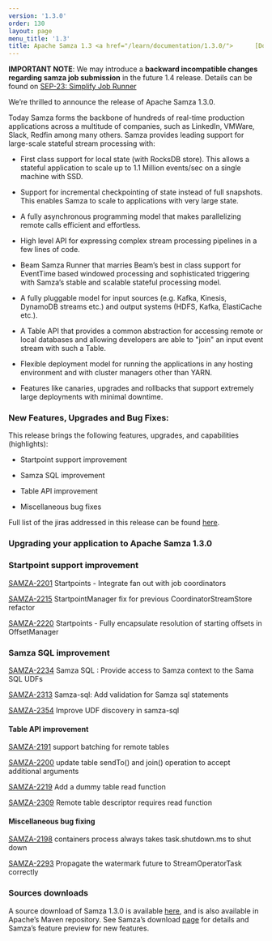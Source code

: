 ```yaml
---
version: '1.3.0'
order: 130
layout: page
menu_title: '1.3'
title: Apache Samza 1.3 <a href="/learn/documentation/1.3.0/">      [Docs] </a>
---
```

<!--
   Licensed to the Apache Software Foundation (ASF) under one or more
   contributor license agreements.  See the NOTICE file distributed with
   this work for additional information regarding copyright ownership.
   The ASF licenses this file to You under the Apache License, Version 2.0
   (the "License"); you may not use this file except in compliance with
   the License.  You may obtain a copy of the License at

       http://www.apache.org/licenses/LICENSE-2.0

   Unless required by applicable law or agreed to in writing, software
   distributed under the License is distributed on an "AS IS" BASIS,
   WITHOUT WARRANTIES OR CONDITIONS OF ANY KIND, either express or implied.
   See the License for the specific language governing permissions and
   limitations under the License.
-->

**IMPORTANT NOTE**: We may introduce a **backward incompatible changes regarding samza job submission** in the future 1.4 release. Details can be found on [SEP-23: Simplify Job Runner](https://cwiki.apache.org/confluence/display/SAMZA/SEP-23%3A+Simplify+Job+Runner)

We’re thrilled to announce the release of Apache Samza 1.3.0.

Today Samza forms the backbone of hundreds of real-time production applications across a multitude of companies, such as LinkedIn, VMWare, Slack, Redfin among many others. Samza provides leading support for large-scale stateful stream processing with:

* First class support for local state (with RocksDB store). This allows a stateful application to scale up to 1.1 Million events/sec on a single machine with SSD.

* Support for incremental checkpointing of state instead of full snapshots. This enables Samza to scale to applications with very large state.

* A fully asynchronous programming model that makes parallelizing remote calls efficient and effortless.

* High level API for expressing complex stream processing pipelines in a few lines of code.

* Beam Samza Runner that marries Beam’s best in class support for EventTime based windowed processing and sophisticated triggering with Samza’s stable and scalable stateful processing model.

* A fully pluggable model for input sources (e.g. Kafka, Kinesis, DynamoDB streams etc.) and output systems (HDFS, Kafka, ElastiCache etc.).

* A Table API that provides a common abstraction for accessing remote or local databases and allowing developers are able to "join" an input event stream with such a Table.

* Flexible deployment model for running the applications in any hosting environment and with cluster managers other than YARN.

* Features like canaries, upgrades and rollbacks that support extremely large deployments with minimal downtime.

###  **New Features, Upgrades and Bug Fixes:**
This release brings the following features, upgrades, and capabilities (highlights):

* Startpoint support improvement

* Samza SQL improvement

* Table API improvement

* Miscellaneous bug fixes

Full list of the jiras addressed in this release can be found [here](https://issues.apache.org/jira/browse/SAMZA-2354?jql=project%20%3D%20%22SAMZA%22%20and%20fixVersion%20in%20(1.3)).
### **Upgrading your application to Apache Samza 1.3.0**

### Startpoint support improvement
[SAMZA-2201](https://issues.apache.org/jira/browse/SAMZA-2201) Startpoints - Integrate fan out with job coordinators

[SAMZA-2215](https://issues.apache.org/jira/browse/SAMZA-2215) StartpointManager fix for previous CoordinatorStreamStore refactor

[SAMZA-2220](https://issues.apache.org/jira/browse/SAMZA-2220) Startpoints - Fully encapsulate resolution of starting offsets in OffsetManager

### Samza SQL improvement
[SAMZA-2234](https://issues.apache.org/jira/browse/SAMZA-2234) Samza SQL : Provide access to Samza context to the Sama SQL UDFs

[SAMZA-2313](https://issues.apache.org/jira/browse/SAMZA-2313) Samza-sql: Add validation for Samza sql statements

[SAMZA-2354](https://issues.apache.org/jira/browse/SAMZA-2354) Improve UDF discovery in samza-sql

#### Table API improvement
[SAMZA-2191](https://issues.apache.org/jira/browse/SAMZA-2191) support batching for remote tables

[SAMZA-2200](https://issues.apache.org/jira/browse/SAMZA-2200) update table sendTo() and join() operation to accept additional arguments

[SAMZA-2219](https://issues.apache.org/jira/browse/SAMZA-2219) Add a dummy table read function

[SAMZA-2309](https://issues.apache.org/jira/browse/SAMZA-2309) Remote table descriptor requires read function

#### Miscellaneous bug fixing
[SAMZA-2198](https://issues.apache.org/jira/browse/SAMZA-2198) containers process always takes task.shutdown.ms to shut down

[SAMZA-2293](https://issues.apache.org/jira/browse/SAMZA-2293) Propagate the watermark future to StreamOperatorTask correctly

### Sources downloads
A source download of Samza 1.3.0 is available [here](https://dist.apache.org/repos/dist/release/samza/1.3.0/), and is also available in Apache’s Maven repository. See Samza’s download [page](https://samza.apache.org/startup/download/) for details and Samza’s feature preview for new features.

